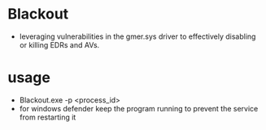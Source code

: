 # Blackout

* leveraging vulnerabilities in the gmer.sys driver to effectively disabling or killing EDRs and AVs.

# usage

* Blackout.exe -p <process_id>
* for windows defender keep the program running to prevent the service from restarting it
